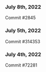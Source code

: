 ### July 8th, 2022

Commit #2845

### July 5th, 2022

Commit #314353


### July 4th, 2022

Commit #72281
